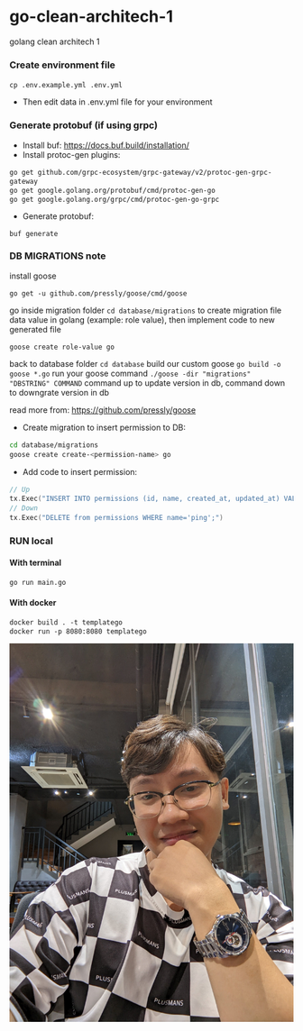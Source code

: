 # go-clean-architech-1

golang clean architech 1

### Create environment file

`cp .env.example.yml .env.yml`

- Then edit data in .env.yml file for your environment

### Generate protobuf (if using grpc)

- Install buf: https://docs.buf.build/installation/
- Install protoc-gen plugins:

```
go get github.com/grpc-ecosystem/grpc-gateway/v2/protoc-gen-grpc-gateway
go get google.golang.org/protobuf/cmd/protoc-gen-go
go get google.golang.org/grpc/cmd/protoc-gen-go-grpc
```

- Generate protobuf:

```
buf generate
```

### DB MIGRATIONS note

install goose

```
go get -u github.com/pressly/goose/cmd/goose
```

go inside migration folder
`cd database/migrations`
to create migration file data value in golang (example: role value), then implement code to new generated file

```
goose create role-value go
```

back to database folder
`cd database`
build our custom goose
`go build -o goose *.go`
run your goose command
`./goose -dir "migrations" "DBSTRING" COMMAND`
command up to update version in db, command down to downgrate version in db

read more from: https://github.com/pressly/goose

- Create migration to insert permission to DB:

```bash
cd database/migrations
goose create create-<permission-name> go
```

- Add code to insert permission:

```go
// Up
tx.Exec("INSERT INTO permissions (id, name, created_at, updated_at) VALUES (1, 'ping', NOW(), NOW());")
// Down
tx.Exec("DELETE from permissions WHERE name='ping';")
```

### RUN local

#### With terminal

```
go run main.go
```

#### With docker

```
docker build . -t templatego
docker run -p 8080:8080 templatego
```


![golang clean architech 1](docs/img/docs.jpg)
